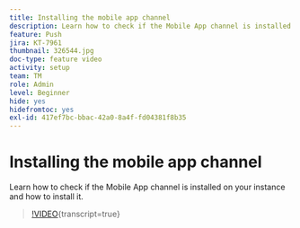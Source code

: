 ```yaml
---
title: Installing the mobile app channel
description: Learn how to check if the Mobile App channel is installed on your instance and how to install it.
feature: Push
jira: KT-7961
thumbnail: 326544.jpg
doc-type: feature video
activity: setup
team: TM
role: Admin
level: Beginner
hide: yes
hidefromtoc: yes
exl-id: 417ef7bc-bbac-42a0-8a4f-fd04381f8b35
---
```

# Installing the mobile app channel

Learn how to check if the Mobile App channel is installed on your instance and how to install it.

>[!VIDEO](https://video.tv.adobe.com/v/326544?quality=12&learn=on){transcript=true}
